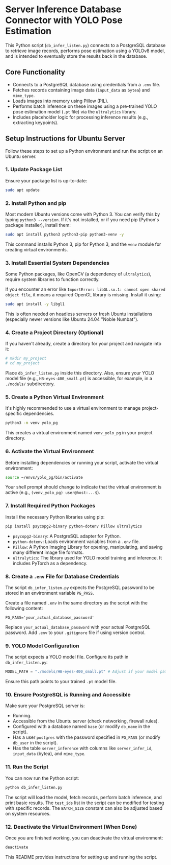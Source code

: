 # Server Inference Database Connector with YOLO Pose Estimation

This Python script (`db_infer_listen.py`) connects to a PostgreSQL database to retrieve image records, performs pose estimation using a YOLOv8 model, and is intended to eventually store the results back in the database.

## Core Functionality

- Connects to a PostgreSQL database using credentials from a `.env` file.
- Fetches records containing image data (`input_data` as `bytea`) and `mime_type`.
- Loads images into memory using Pillow (PIL).
- Performs batch inference on these images using a pre-trained YOLO pose estimation model (`.pt` file) via the `ultralytics` library.
- Includes placeholder logic for processing inference results (e.g., extracting keypoints).

## Setup Instructions for Ubuntu Server

Follow these steps to set up a Python environment and run the script on an Ubuntu server.

### 1. Update Package List
Ensure your package list is up-to-date:
```bash
sudo apt update
```

### 2. Install Python and pip
Most modern Ubuntu versions come with Python 3. You can verify this by typing `python3 --version`. If it's not installed, or if you need pip (Python's package installer), install them:
```bash
sudo apt install python3 python3-pip python3-venv -y
```
This command installs Python 3, pip for Python 3, and the `venv` module for creating virtual environments.

### 3. Install Essential System Dependencies
Some Python packages, like OpenCV (a dependency of `ultralytics`), require system libraries to function correctly.

If you encounter an error like `ImportError: libGL.so.1: cannot open shared object file`, it means a required OpenGL library is missing. Install it using:
```bash
sudo apt install -y libgl1
```
This is often needed on headless servers or fresh Ubuntu installations (especially newer versions like Ubuntu 24.04 "Noble Numbat").

### 4. Create a Project Directory (Optional)
If you haven't already, create a directory for your project and navigate into it:
```bash
# mkdir my_project
# cd my_project
```
Place `db_infer_listen.py` inside this directory. Also, ensure your YOLO model file (e.g., `HB-eyes-400_small.pt`) is accessible, for example, in a `./models/` subdirectory.

### 5. Create a Python Virtual Environment
It's highly recommended to use a virtual environment to manage project-specific dependencies.
```bash
python3 -m venv yolo_pg
```
This creates a virtual environment named `venv_yolo_pg` in your project directory.

### 6. Activate the Virtual Environment
Before installing dependencies or running your script, activate the virtual environment:
```bash
source ~/envs/yolo_pg/bin/activate
```
Your shell prompt should change to indicate that the virtual environment is active (e.g., `(venv_yolo_pg) user@host:...$`).

### 7. Install Required Python Packages
Install the necessary Python libraries using pip:
```bash
pip install psycopg2-binary python-dotenv Pillow ultralytics
```
- `psycopg2-binary`: A PostgreSQL adapter for Python.
- `python-dotenv`: Loads environment variables from a `.env` file.
- `Pillow`: A Python Imaging Library for opening, manipulating, and saving many different image file formats.
- `ultralytics`: The library used for YOLO model training and inference. It includes PyTorch as a dependency.

### 8. Create a `.env` File for Database Credentials
The script `db_infer_listen.py` expects the PostgreSQL password to be stored in an environment variable `PG_PASS`.

Create a file named `.env` in the same directory as the script with the following content:
```env
PG_PASS='your_actual_database_password'
```
Replace `your_actual_database_password` with your actual PostgreSQL password. Add `.env` to your `.gitignore` file if using version control.

### 9. YOLO Model Configuration
The script expects a YOLO model file. Configure its path in `db_infer_listen.py`:
```python
MODEL_PATH = "./models/HB-eyes-400_small.pt" # Adjust if your model path is different
```
Ensure this path points to your trained `.pt` model file.

### 10. Ensure PostgreSQL is Running and Accessible
Make sure your PostgreSQL server is:
- Running.
- Accessible from the Ubuntu server (check networking, firewall rules).
- Configured with a database named `base` (or modify `db_name` in the script).
- Has a user `postgres` with the password specified in `PG_PASS` (or modify `db_user` in the script).
- Has the table `server_inference` with columns like `server_infer_id`, `input_data` (bytea), and `mime_type`.

### 11. Run the Script
You can now run the Python script:
```bash
python db_infer_listen.py
```
The script will load the model, fetch records, perform batch inference, and print basic results. The `test_ids` list in the script can be modified for testing with specific records. The `BATCH_SIZE` constant can also be adjusted based on system resources.

### 12. Deactivate the Virtual Environment (When Done)
Once you are finished working, you can deactivate the virtual environment:
```bash
deactivate
```

This README provides instructions for setting up and running the script. 